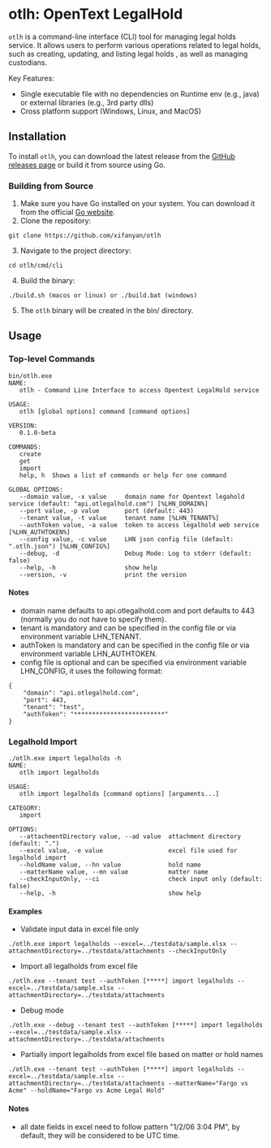 # otlh: OpenText LegalHold

`otlh` is a command-line interface (CLI) tool for managing legal holds service. It allows users to perform various operations related to legal holds, such as creating, updating, and listing legal holds , as well as managing custodians.

Key Features:
- Single executable file with no dependencies on Runtime env (e.g., java) or external libraries (e.g., 3rd party dlls)
- Cross platform support (Windows, Linux, and MacOS)

## Installation

To install `otlh`, you can download the latest release from the [GitHub releases page](https://github.com/xifanyan/otlh/releases) or build it from source using Go.

### Building from Source

1. Make sure you have Go installed on your system. You can download it from the official [Go website](https://golang.org/dl/).
2. Clone the repository: 
```
git clone https://github.com/xifanyan/otlh
```
3. Navigate to the project directory:
```
cd otlh/cmd/cli
```
4. Build the binary:
```
./build.sh (macos or linux) or ./build.bat (windows)
```
5. The `otlh` binary will be created in the bin/ directory.

## Usage
### Top-level Commands
```
bin/otlh.exe
NAME:
   otlh - Command Line Interface to access Opentext LegalHold service

USAGE:
   otlh [global options] command [command options] 

VERSION:
   0.1.0-beta

COMMANDS:
   create   
   get      
   import   
   help, h  Shows a list of commands or help for one command

GLOBAL OPTIONS:
   --domain value, -x value     domain name for Opentext legahold service (default: "api.otlegalhold.com") [%LHN_DOMAIN%]
   --port value, -p value       port (default: 443)
   --tenant value, -t value     tenant name [%LHN_TENANT%]
   --authToken value, -a value  token to access legalhold web service [%LHN_AUTHTOKEN%]
   --config value, -c value     LHN json config file (default: ".otlh.json") [%LHN_CONFIG%]
   --debug, -d                  Debug Mode: Log to stderr (default: false)
   --help, -h                   show help
   --version, -v                print the version
```

#### Notes
- domain name defaults to api.otlegalhold.com and port defaults to 443 (normally you do not have to specify them).
- tenant is mandatory and can be specified in the config file or via environment variable LHN_TENANT.
- authToken is mandatory and can be specified in the config file or via environment variable LHN_AUTHTOKEN.
- config file is optional and can be specified via environment variable LHN_CONFIG, it uses the following format:
```
{
    "domain": "api.otlegalhold.com",
    "port": 443,
    "tenant": "test",
    "authToken": "*************************"
}
```

### Legalhold Import
```
./otlh.exe import legalholds -h
NAME:
   otlh import legalholds

USAGE:
   otlh import legalholds [command options] [arguments...]

CATEGORY:
   import

OPTIONS:
   --attachmentDirectory value, --ad value  attachment directory (default: ".")
   --excel value, -e value                  excel file used for legalhold import
   --holdName value, --hn value             hold name
   --matterName value, --mn value           matter name
   --checkInputOnly, --ci                   check input only (default: false)
   --help, -h                               show help
```
#### Examples
- Validate input data in excel file only
```
./otlh.exe import legalholds --excel=../testdata/sample.xlsx --attachmentDirectory=../testdata/attachments --checkInputOnly
```

- Import all legalholds from excel file
```
./otlh.exe --tenant test --authToken [*****] import legalholds --excel=../testdata/sample.xlsx --attachmentDirectory=../testdata/attachments
```

- Debug mode
```
./otlh.exe --debug --tenant test --authToken [*****] import legalholds --excel=../testdata/sample.xlsx --attachmentDirectory=../testdata/attachments
```

- Partially import legalholds from excel file based on matter or hold names
```
./otlh.exe --tenant test --authToken [*****] import legalholds --excel=../testdata/sample.xlsx --attachmentDirectory=../testdata/attachments --matterName="Fargo vs Acme" --holdName="Fargo vs Acme Legal Hold"
```

#### Notes
- all date fields in excel need to follow pattern "1/2/06 3:04 PM", by default, they will be considered to be UTC time.